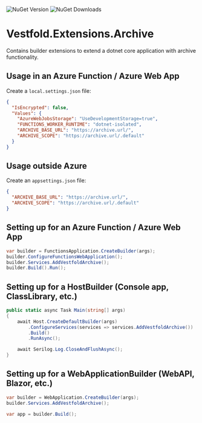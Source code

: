 ![NuGet Version](https://img.shields.io/nuget/v/Vestfold.Extensions.Archive.svg)
![NuGet Downloads](https://img.shields.io/nuget/dt/Vestfold.Extensions.Archive.svg)

# Vestfold.Extensions.Archive

Contains builder extensions to extend a dotnet core application with archive functionality.

## Usage in an Azure Function / Azure Web App

Create a `local.settings.json` file:

```json
{
  "IsEncrypted": false,
  "Values": {
    "AzureWebJobsStorage": "UseDevelopmentStorage=true",
    "FUNCTIONS_WORKER_RUNTIME": "dotnet-isolated",
    "ARCHIVE_BASE_URL": "https://archive.url/",
    "ARCHIVE_SCOPE": "https://archive.url/.default"
  }
}
```

## Usage outside Azure

Create an `appsettings.json` file:

```json
{
  "ARCHIVE_BASE_URL": "https://archive.url/",
  "ARCHIVE_SCOPE": "https://archive.url/.default"
}
```

## Setting up for an Azure Function / Azure Web App

```csharp
var builder = FunctionsApplication.CreateBuilder(args);
builder.ConfigureFunctionsWebApplication();
builder.Services.AddVestfoldArchive();
builder.Build().Run();
```

## Setting up for a HostBuilder (Console app, ClassLibrary, etc.)

```csharp
public static async Task Main(string[] args)
{
    await Host.CreateDefaultBuilder(args)
        .ConfigureServices(services => services.AddVestfoldArchive())
        .Build()
        .RunAsync();

    await Serilog.Log.CloseAndFlushAsync();
}
```

## Setting up for a WebApplicationBuilder (WebAPI, Blazor, etc.)

```csharp
var builder = WebApplication.CreateBuilder(args);
builder.Services.AddVestfoldArchive();

var app = builder.Build();
```